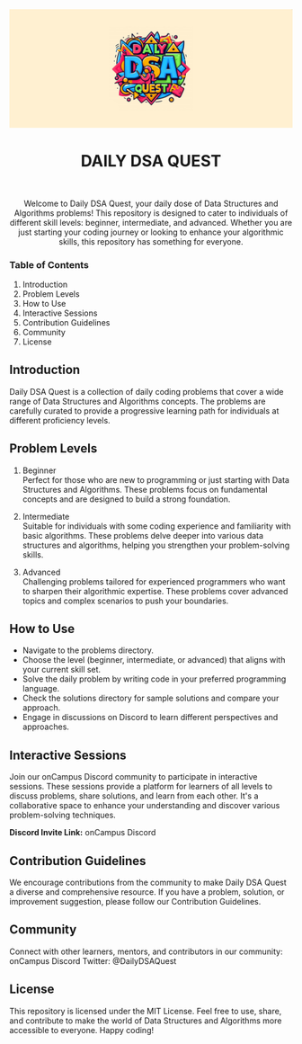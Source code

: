 <img src="Dsa_quest_banner.jpg">
<h1 align="center">DAILY DSA QUEST</h1>
<br>
<p align="center">
  Welcome to Daily DSA Quest, your daily dose of Data Structures and Algorithms problems! This repository is designed to cater to individuals of different skill levels: beginner, intermediate, and advanced. Whether you are just starting your coding journey or looking to enhance your algorithmic skills, this repository has something for everyone.
</p>

### Table of Contents

1. Introduction
2. Problem Levels
3. How to Use
4. Interactive Sessions
5. Contribution Guidelines
6. Community
7. License

## Introduction
Daily DSA Quest is a collection of daily coding problems that cover a wide range of Data Structures and Algorithms concepts. The problems are carefully curated to provide a progressive learning path for individuals at different proficiency levels.

## Problem Levels
1. Beginner<br>
Perfect for those who are new to programming or just starting with Data Structures and Algorithms. These problems focus on fundamental concepts and are designed to build a strong foundation.

2. Intermediate<br>
Suitable for individuals with some coding experience and familiarity with basic algorithms. These problems delve deeper into various data structures and algorithms, helping you strengthen your problem-solving skills.

3. Advanced<br>
Challenging problems tailored for experienced programmers who want to sharpen their algorithmic expertise. These problems cover advanced topics and complex scenarios to push your boundaries.

## How to Use

* Navigate to the problems directory.
* Choose the level (beginner, intermediate, or advanced) that aligns with your current skill set.
* Solve the daily problem by writing code in your preferred programming language.
* Check the solutions directory for sample solutions and compare your approach.
* Engage in discussions on Discord to learn different perspectives and approaches.

## Interactive Sessions
Join our onCampus Discord community to participate in interactive sessions. These sessions provide a platform for learners of all levels to discuss problems, share solutions, and learn from each other. It's a collaborative space to enhance your understanding and discover various problem-solving techniques.<br>

<b>Discord Invite Link:</b> onCampus Discord<br>

## Contribution Guidelines
We encourage contributions from the community to make Daily DSA Quest a diverse and comprehensive resource. If you have a problem, solution, or improvement suggestion, please follow our Contribution Guidelines.

## Community
Connect with other learners, mentors, and contributors in our community:
onCampus Discord
Twitter: @DailyDSAQuest
## License

This repository is licensed under the MIT License. Feel free to use, share, and contribute to make the world of Data Structures and Algorithms more accessible to everyone. Happy coding!
